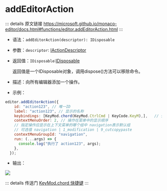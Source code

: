 # addEditorAction
        
::: details 原文链接
https://microsoft.github.io/monaco-editor/docs.html#functions/editor.addEditorAction.html
:::


- 语法：`addEditorAction(descriptor): IDisposable`

- 参数：`descriptor`: [IActionDescriptor](/api/editor/IActionDescriptor.md)

- 返回值：`IDisposable`:[IDisposable](/api/IDisposable.md)

    返回值是一个IDisposable对象，调用dispose()方法可以移除命令。

- 描述：向所有编辑器添加一个操作。

- 示例：

```js
editor.addEditorAction({
    id: "action123", // 唯一ID
    label: "action123", // 显示的名称
    keybindings: [KeyMod.chord(KeyMod.CtrlCmd | KeyCode.KeyM),],   // 快捷键
    contextMenuOrder: 2, // 操作在菜单中的显示顺序
    // 指定操作应显示在上下文菜单的哪个组中 navigation表示默认组 
    // 可选值 navigation | 1_modification | 9_cutcopypaste
    contextMenuGroupId: "navigation",
    run: (...args) => {
      console.log("执行了 action123", args);
    },
  });
```

- 输出：

<p>
  <img src='/editor-addEditorAction.png'/>
</p>

::: details 传送门
[KeyMod.chord 快捷键](/api/KeyMod.md)
:::